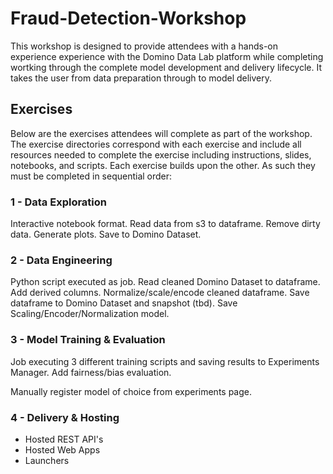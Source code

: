 # Fraud-Detection-Workshop
This workshop is designed to provide attendees with a hands-on experience experience with the Domino Data Lab platform while completing wortking through the complete model development and delivery lifecycle.  It takes the user from data preparation through to model delivery.

## Exercises
Below are the exercises attendees will complete as part of the workshop.  The exercise directories correspond with each exercise and include all resources needed to complete the exercise including instructions, slides, notebooks, and scripts.  Each exercise builds upon the other.  As such they must be completed in sequential order:

### 1 - Data Exploration 
Interactive notebook format. Read data from s3 to dataframe. Remove dirty data. Generate plots. Save to Domino Dataset. 

### 2 - Data Engineering
Python script executed as job. Read cleaned Domino Dataset to dataframe. Add derived columns. Normalize/scale/encode cleaned dataframe. Save dataframe to Domino Dataset and snapshot (tbd). Save Scaling/Encoder/Normalization model.

### 3 - Model Training & Evaluation
Job executing 3 different training scripts and saving results to Experiments Manager. Add fairness/bias evaluation.

Manually register model of choice from experiments page.

### 4 - Delivery & Hosting
- Hosted REST API's
- Hosted Web Apps
- Launchers
